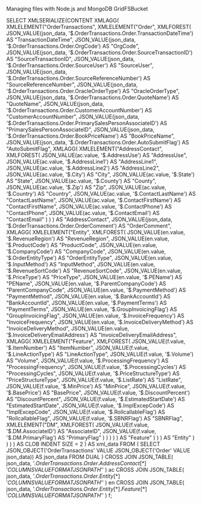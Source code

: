 Managing files with Node.js and MongoDB GridFSBucket

SELECT
    XMLSERIALIZE(CONTENT
        XMLAGG(
            XMLELEMENT("OrderTransactions",
                XMLELEMENT("Order",
                    XMLFOREST(
                        JSON_VALUE(json_data, '$.OrderTransactions.Order.TransactionDateTime') AS "TransactionDateTime",
                        JSON_VALUE(json_data, '$.OrderTransactions.Order.OrgCode') AS "OrgCode",
                        JSON_VALUE(json_data, '$.OrderTransactions.Order.SourceTransactionID') AS "SourceTransactionID",
                        JSON_VALUE(json_data, '$.OrderTransactions.Order.SourceUser') AS "SourceUser",
                        JSON_VALUE(json_data, '$.OrderTransactions.Order.SourceReferenceNumber') AS "SourceReferenceNumber",
                        JSON_VALUE(json_data, '$.OrderTransactions.Order.OracleOrderType') AS "OracleOrderType",
                        JSON_VALUE(json_data, '$.OrderTransactions.Order.QuoteName') AS "QuoteName",
                        JSON_VALUE(json_data, '$.OrderTransactions.Order.CustomerAccountNumber') AS "CustomerAccountNumber",
                        JSON_VALUE(json_data, '$.OrderTransactions.Order.PrimarySalesPersonAssociateID') AS "PrimarySalesPersonAssociateID",
                        JSON_VALUE(json_data, '$.OrderTransactions.Order.BookPriceName') AS "BookPriceName",
                        JSON_VALUE(json_data, '$.OrderTransactions.Order.AutoSubmitFlag') AS "AutoSubmitFlag",
                        XMLAGG(
                            XMLELEMENT("AddressContact",
                                XMLFOREST(
                                    JSON_VALUE(ac.value, '$.AddressUse') AS "AddressUse",
                                    JSON_VALUE(ac.value, '$.AddressLine1') AS "AddressLine1",
                                    JSON_VALUE(ac.value, '$.AddressLine2') AS "AddressLine2",
                                    JSON_VALUE(ac.value, '$.City') AS "City",
                                    JSON_VALUE(ac.value, '$.State') AS "State",
                                    JSON_VALUE(ac.value, '$.County') AS "County",
                                    JSON_VALUE(ac.value, '$.Zip') AS "Zip",
                                    JSON_VALUE(ac.value, '$.Country') AS "Country",
                                    JSON_VALUE(ac.value, '$.ContactLastName') AS "ContactLastName",
                                    JSON_VALUE(ac.value, '$.ContactFirstName') AS "ContactFirstName",
                                    JSON_VALUE(ac.value, '$.ContactPhone') AS "ContactPhone",
                                    JSON_VALUE(ac.value, '$.ContactEmail') AS "ContactEmail"
                                )
                            )
                        ) AS "AddressContact",
                        JSON_VALUE(json_data, '$.OrderTransactions.Order.OrderComment') AS "OrderComment",
                        XMLAGG(
                            XMLELEMENT("Entity",
                                XMLFOREST(
                                    JSON_VALUE(en.value, '$.RevenueRegion') AS "RevenueRegion",
                                    JSON_VALUE(en.value, '$.ProductCode') AS "ProductCode",
                                    JSON_VALUE(en.value, '$.CompanyCode') AS "CompanyCode",
                                    JSON_VALUE(en.value, '$.OrderEntityType') AS "OrderEntityType",
                                    JSON_VALUE(en.value, '$.InputMethod') AS "InputMethod",
                                    JSON_VALUE(en.value, '$.RevenueSortCode') AS "RevenueSortCode",
                                    JSON_VALUE(en.value, '$.PriceType') AS "PriceType",
                                    JSON_VALUE(en.value, '$.PEName') AS "PEName",
                                    JSON_VALUE(en.value, '$.ParentCompanyCode') AS "ParentCompanyCode",
                                    JSON_VALUE(en.value, '$.PaymentMethod') AS "PaymentMethod",
                                    JSON_VALUE(en.value, '$.BankAccountId') AS "BankAccountId",
                                    JSON_VALUE(en.value, '$.PaymentTerms') AS "PaymentTerms",
                                    JSON_VALUE(en.value, '$.GroupInvoicingFlag') AS "GroupInvoicingFlag",
                                    JSON_VALUE(en.value, '$.InvoiceFrequency') AS "InvoiceFrequency",
                                    JSON_VALUE(en.value, '$.InvoiceDeliveryMethod') AS "InvoiceDeliveryMethod",
                                    JSON_VALUE(en.value, '$.InvoiceDeliveryEmailAddress') AS "InvoiceDeliveryEmailAddress",
                                    XMLAGG(
                                        XMLELEMENT("Feature",
                                            XMLFOREST(
                                                JSON_VALUE(f.value, '$.ItemNumber') AS "ItemNumber",
                                                JSON_VALUE(f.value, '$.LineActionType') AS "LineActionType",
                                                JSON_VALUE(f.value, '$.Volume') AS "Volume",
                                                JSON_VALUE(f.value, '$.ProcessingFrequency') AS "ProcessingFrequency",
                                                JSON_VALUE(f.value, '$.ProcessingCycles') AS "ProcessingCycles",
                                                JSON_VALUE(f.value, '$.PriceStructureType') AS "PriceStructureType",
                                                JSON_VALUE(f.value, '$.ListRate') AS "ListRate",
                                                JSON_VALUE(f.value, '$.MinPrice') AS "MinPrice",
                                                JSON_VALUE(f.value, '$.BasePrice') AS "BasePrice",
                                                JSON_VALUE(f.value, '$.DiscountPercent') AS "DiscountPercent",
                                                JSON_VALUE(f.value, '$.EstimatedStartDate') AS "EstimatedStartDate",
                                                JSON_VALUE(f.value, '$.ImplExcepCode') AS "ImplExcepCode",
                                                JSON_VALUE(f.value, '$.RollcallableFlag') AS "RollcallableFlag",
                                                JSON_VALUE(f.value, '$.SBNRFlag') AS "SBNRFlag",
                                                XMLELEMENT("DM",
                                                    XMLFOREST(
                                                        JSON_VALUE(f.value, '$.DM.AssociateID') AS "AssociateID",
                                                        JSON_VALUE(f.value, '$.DM.PrimaryFlag') AS "PrimaryFlag"
                                                    )
                                                )
                                            )
                                        )
                                    ) AS "Feature"
                                )
                            )
                        ) AS "Entity"
                    )
                )
            )
        ) AS CLOB INDENT SIZE = 2
    ) AS xml_data
FROM
    (
        SELECT JSON_OBJECT('OrderTransactions' VALUE JSON_OBJECT('Order' VALUE json_data)) AS json_data
        FROM DUAL
    )
    CROSS JOIN JSON_TABLE(
        json_data,
        '$.OrderTransactions.Order.AddressContact[*]' COLUMNS
            VALUE FORMAT JSON PATH '$'
    ) ac
    CROSS JOIN JSON_TABLE(
        json_data,
        '$.OrderTransactions.Order.Entity[*]' COLUMNS
            VALUE FORMAT JSON PATH '$'
    ) en
    CROSS JOIN JSON_TABLE(
        json_data,
        '$.OrderTransactions.Order.Entity[*].Feature[*]' COLUMNS
            VALUE FORMAT JSON PATH '$'
    ) f;
